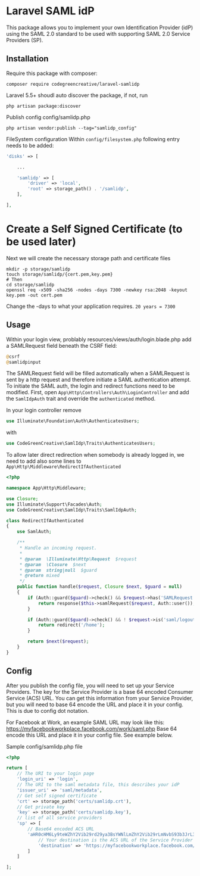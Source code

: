 # Laravel SAML idP

This package allows you to implement your own Identification Provider (idP) using the SAML 2.0 standard to be used with supporting SAML 2.0 Service Providers (SP).

## Installation

Require this package with composer:

```shell
composer require codegreencreative/laravel-samlidp
```

Laravel 5.5+ shoudl auto discover the package, if not, run

```shell
php artisan package:discover
```

Publish config
config/samlidp.php

```shell
php artisan vendor:publish --tag="samlidp_config"
```

FileSystem configuration
Within `config/filesystem.php` following entry needs to be added:
```php
'disks' => [

    ...

    'samlidp' => [
        'driver' => 'local',
        'root' => storage_path() . '/samlidp',
    ],

],
```

# Create a Self Signed Certificate (to be used later)

Next we will create the necessary storage path and certificate files

```shell
mkdir -p storage/samlidp
touch storage/samlidp/{cert.pem,key.pem}
# Then
cd storage/samlidp
openssl req -x509 -sha256 -nodes -days 7300 -newkey rsa:2048 -keyout key.pem -out cert.pem
```

Change the -days to what your application requires. `20 years = 7300`

## Usage

Within your login view, problably resources/views/auth/login.blade.php add a SAMLRequest field beneath the CSRF field:
```php
@csrf
@samlidpinput
```
The SAMLRequest field will be filled automatically when a SAMLRequest is sent by a http request and therefore initiate a SAML authentication attempt. To initiate the SAML auth, the login and redirect functions need to be modified. First, open `App\Http\Controllers\Auth\LoginController` and add the `SamlIdpAuth` trait and override the `authenticated` method.

In your login controller remove
```php
use Illuminate\Foundation\Auth\AuthenticatesUsers;
```
with
```php
use CodeGreenCreative\SamlIdp\Traits\AuthenticatesUsers;
```

To allow later direct redirection when somebody is already logged in, we need to add also some lines to `App\Http\Middleware\RedirectIfAuthenticated`

```php
<?php

namespace App\Http\Middleware;

use Closure;
use Illuminate\Support\Facades\Auth;
use CodeGreenCreative\SamlIdp\Traits\SamlIdpAuth;

class RedirectIfAuthenticated
{
    use SamlAuth;

    /**
     * Handle an incoming request.
     *
     * @param  \Illuminate\Http\Request  $request
     * @param  \Closure  $next
     * @param  string|null  $guard
     * @return mixed
     */
    public function handle($request, Closure $next, $guard = null)
    {
        if (Auth::guard($guard)->check() && $request->has('SAMLRequest') && ! $request->is('saml/logout')) {
            return response($this->samlRequest($request, Auth::user()), 200);
        }

        if (Auth::guard($guard)->check() && ! $request->is('saml/logout')) {
            return redirect('/home');
        }

        return $next($request);
    }
}
```

## Config

After you publish the config file, you will need to set up your Service Providers. The key for the Service Provider is a base 64 encoded Consumer Service (ACS) URL. You can get this information from your Service Provider, but you will need to base 64 encode the URL and place it in your config. This is due to config dot notation.

For Facebook at Work, an example SAML URL may look like this: https://myfacebookworkplace.facebook.com/work/saml.php Base 64 encode this URL and place it in your config file. See example below.

Sample config/samlidp.php file

```php
<?php

return [
    // The URI to your login page
    'login_uri' => 'login',
    // The URI to the saml metadata file, this describes your idP
    'issuer_uri' => 'saml/metadata',
    // Get self signed certificate
    'crt' => storage_path('certs/samlidp.crt'),
    // Get private key
    'key' => storage_path('certs/samlidp.key'),
    // list of all service providers
    'sp' => [
        // Base64 encoded ACS URL
        'aHR0cHM6Ly9teWZhY2Vib29rd29ya3BsYWNlLmZhY2Vib29rLmNvbS93b3JrL3NhbWwucGhw' => [
            // Your destination is the ACS URL of the Service Provider
            'destination' => 'https://myfacebookworkplace.facebook.com/work/saml.php',
        ]
    ]

];
```
